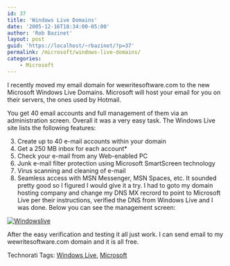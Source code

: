 ```yaml
---
id: 37
title: 'Windows Live Domains'
date: '2005-12-16T18:34:00-05:00'
author: 'Rob Bazinet'
layout: post
guid: 'https://localhost/~rbazinet/?p=37'
permalink: /microsoft/windows-live-domains/
categories:
    - Microsoft
---
```


I recently moved my email domain for wewritesoftware.com to the new Microsoft Windows Live Domains. Microsoft will host your email for you on their servers, the ones used by Hotmail.

You get 40 email accounts and full management of them via an administration screen. Overall it was a very easy task. The Windows Live site lists the following features:

3. Create up to 40 e-mail accounts within your domain
4. Get a 250 MB inbox for each account\*
5. Check your e-mail from any Web-enabled PC
6. Junk e-mail filter protection using Microsoft SmartScreen technology
7. Virus scanning and cleaning of e-mail
8. Seamless access with MSN Messenger, MSN Spaces, etc.
It sounded pretty good so I figured I would give it a try. I had to goto my domain hosting company and change my DNS MX recrord to point to Microsoft Live per their instructions, verified the DNS from Windows Live and I was done. Below you can see the management screen:

[](https://rbazinet.typepad.com/.shared/image.html?/photos/uncategorized/windowslive.JPG)[](https://rbazinet.typepad.com/.shared/image.html?/photos/uncategorized/windowslive_1.JPG)[](https://rbazinet.typepad.com/photos/uncategorized/windowslive_2.JPG)[](https://rbazinet.typepad.com/.shared/image.html?/photos/uncategorized/windowslive_1.JPG)[](https://rbazinet.typepad.com/photos/uncategorized/windowslive_3.JPG)[](https://rbazinet.typepad.com/.shared/image.html?/photos/uncategorized/windowslive_1.JPG)

[![Windowslive](https://rbazinet.typepad.com/photos/uncategorized/windowslive.gif)](https://rbazinet.typepad.com/photos/uncategorized/windowslive.gif)

After the easy verification and testing it all just work. I can send email to my wewritesoftware.com domain and it is all free.

Technorati Tags: [Windows Live](https://technorati.com/tag/Windows%20Live), [Microsoft](https://technorati.com/tag/Microsoft)